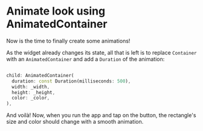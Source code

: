 # Animate look using AnimatedContainer

Now is the time to finally create some animations!

As the widget already changes its state, all that is left is to replace 
`Container` with an `AnimatedContainer` and add a `Duration` of the animation:

```dart

child: AnimatedContainer(
  duration: const Duration(milliseconds: 500),
  width: _width,
  height: _height,
  color: _color,
),

```

And voilà! Now, when you run the app and tap on the button, the rectangle's 
size and color should change with a smooth animation. 